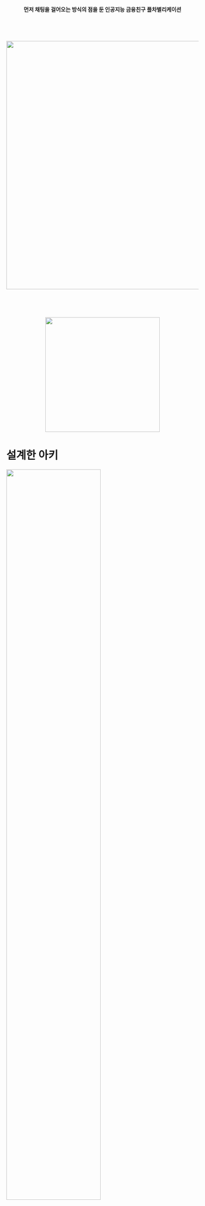 
<h4 align="center">먼저 채팅을 걸어오는 방식의 점을 둔 인공지능 금융친구 플차별리케이션   </h4>

<h1 align="center">
  <br>
  <img src="https://user-images.githubusercontent.com/47424425/52465699-de9d2080-2bc2-11e9-9a94-36360f4fb1d3.PNG"  width="650">
  <br>
</h1>

<h1 align="center">
  <br>
  <img src="https://user-images.githubusercontent.com/47424425/52467823-1c517780-2bca-11e9-8a96-07ac87b599ee.gif"  width="300">
  <br>
</h1>


# 설계한 아키
<img src="https://github.com/EMOTE164/Portfolio_Visualizer_Kiwoom/blob/master/DB%E1%84%89%E1%85%A5%E1%86%AF%E1%84%80%E1%85%A8%E1%84%89%E1%85%A1%E1%84%8C%E1%85%B5%E1%86%AB/%E1%84%8C%E1%85%A5%E1%86%AB%E1%84%8E%E1%85%A6%E1%84%80%E1%85%AE%E1%84%8C%E1%85%A9.png?raw=true" width="70%"></img>
<img src="https://github.com/EMOTE164/Portfolio_Visualizer_Kiwoom/blob/master/DB%E1%84%89%E1%85%A5%E1%86%AF%E1%84%80%E1%85%A8%E1%84%89%E1%85%A1%E1%84%8C%E1%85%B5%E1%86%AB/%E1%84%90%E1%85%A6%E1%84%8B%E1%85%B5%E1%84%87%E1%85%B3%E1%86%AF%20%E1%84%89%E1%85%A5%E1%86%AF%E1%84%80%E1%85%A8.png?raw=true" width="70%"></img>
